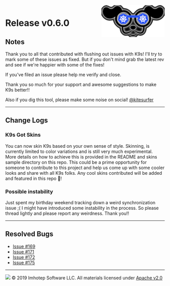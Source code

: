 <img src="https://raw.githubusercontent.com/derailed/k9s/master/assets/k9s_small.png" align="right" width="200" height="auto"/>

# Release v0.6.0

## Notes

Thank you to all that contributed with flushing out issues with K9s! I'll try to mark some of these issues as fixed. But if you don't mind grab the latest rev and see if we're happier with some of the fixes!

If you've filed an issue please help me verify and close.

Thank you so much for your support and awesome suggestions to make K9s better!!

Also if you dig this tool, please make some noise on social! [@kitesurfer](https://twitter.com/kitesurfer)

---

## Change Logs

### K9s Got Skins

You can now skin K9s based on your own sense of style. Skinning, is currently limited to color variations and is still very much experimental. More details on how to achieve this is provided in the README and skins sample directory on this repo. This could be a prime opportunity for someone to contribute to this project and help us come up with some cooler looks and share with all K9s folks. Any cool skins contributed will be added and featured in this repo 🐶!

### Possible instability

Just spent my birthday weekend tracking down a weird synchronization issue ;( I might have introduced some instability in the process. So please thread lightly and
please report any weirdness. Thank you!!

---

## Resolved Bugs

+ [Issue #169](https://github.com/zloom/k9s/issues/169)
+ [Issue #171](https://github.com/zloom/k9s/issues/171)
+ [Issue #172](https://github.com/zloom/k9s/issues/172)
+ [Issue #175](https://github.com/zloom/k9s/issues/175)

---

<img src="https://raw.githubusercontent.com/derailed/k9s/master/assets/imhotep_logo.png" width="32" height="auto"/> © 2019 Imhotep Software LLC. All materials licensed under [Apache v2.0](http://www.apache.org/licenses/LICENSE-2.0)
